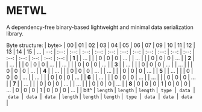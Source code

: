 # METWL
A dependency-free binary-based lightweight and minimal data serialization library.


Byte structure:
| byte> | 00 | 01 | 02 | 03 | 04 | 05 | 06 | 07 | 09 | 10 | 11 | 12 | 13 | 14 | 15 | ...
| --: | :--: | :--: | :--: | :--: | :--: | :--: | :--: | :--: | :--: | :--: | :--: | :--: | :--: | :--: | :--: | :--: |
| **1** |  | ... |  |  | 0 | 0 | 0 | ... |  | ... |  |  | 0 | 0 | 0 | ... |
| **2** |  | ... |  |  | 0 | 0 | 0 | ... |  | ... |  |  | 0 | 0 | 0 | ... |
| **3** |  | ... |  |  | 0 | 0 | 0 | ... |  | ... |  |  | 0 | 0 | 0 | ... |
| **4** |  | ... |  |  | 0 | 0 | 0 | ... |  | ... |  |  | 0 | 0 | 0 | ... |
| **5** |  | ... |  |  | 0 | 0 | 0 | ... |  | ... |  |  | 0 | 0 | 0 | ... |
| **6** |  | ... |  |  | 0 | 0 | 0 | ... |  | ... |  |  | 0 | 0 | 0 | ... |
| **7** |  | ... |  |  | 0 | 0 | 0 | ... |  | ... |  |  | 0 | 0 | 0 | ... |
| **8** | 0 | 0 | 0 | 1 | 0 | 0 | 0 | ... | 0 | 0 | 0 | 1 | 0 | 0 | 0 | ... |
| bit^ | `length` | `length` | `length` | &nbsp;`type`&nbsp; | &nbsp;`data`&nbsp; | &nbsp;`data`&nbsp; | &nbsp;`data`&nbsp; | &nbsp;`data`&nbsp; | `length` | `length` | `length` | &nbsp;`type`&nbsp; | &nbsp;`data`&nbsp; | &nbsp;`data`&nbsp; | &nbsp;`data`&nbsp; |  
 
